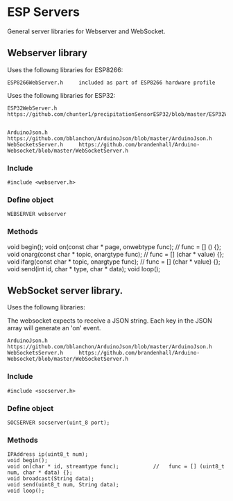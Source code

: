 # ESP Servers

General server libraries for Webserver and WebSocket.

##	Webserver library

Uses the followng libraries for ESP8266:

	ESP8266WebServer.h     included as part of ESP8266 hardware profile

Uses the followng libraries for ESP32:

	ESP32WebServer.h       https://github.com/chunter1/precipitationSensorESP32/blob/master/ESP32WebServer.h


	ArduinoJson.h          https://github.com/bblanchon/ArduinoJson/blob/master/ArduinoJson.h
	WebSocketsServer.h     https://github.com/brandenhall/Arduino-Websocket/blob/master/WebSocketServer.h


###	Include

	#include <webserver.h>

###	Define object

	WEBSERVER webserver

###	Methods

  void begin();
  void on(const char * page, onwebtype func);       //	func = [] () {};
  void onarg(const char * topic, onargtype func);   //	func = [] (char * value) {};
  void ifarg(const char * topic, onargtype func);   //  func = [] (char * value) {};
  void send(int id, char * type, char * data);
  void loop();

##	WebSocket server library.

Uses the followng libraries:

The websocket expects to receive a JSON string. Each key in the JSON array will generate an 'on' event.

	ArduinoJson.h          https://github.com/bblanchon/ArduinoJson/blob/master/ArduinoJson.h
	WebSocketsServer.h     https://github.com/brandenhall/Arduino-Websocket/blob/master/WebSocketServer.h


###	Include

	#include <socserver.h>

###	Define object

	SOCSERVER socserver(uint_8 port);

###	Methods

	IPAddress ip(uint8_t num);
	void begin();
	void on(char * id, streamtype func);           //	func = [] (uint8_t num, char * data) {};
	void broadcast(String data);
	void send(uint8_t num, String data);
	void loop();

